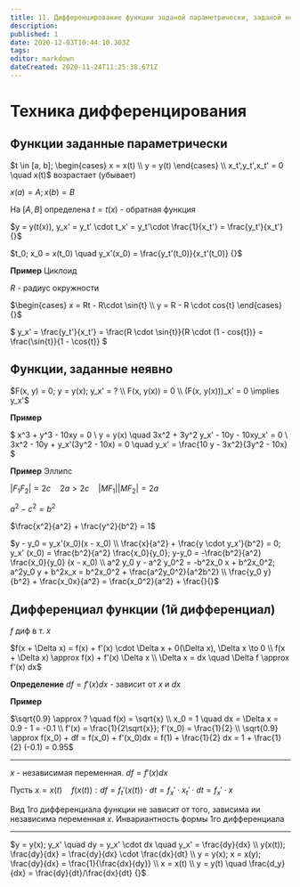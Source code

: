 ```yaml
---
title: 11. Дифференцирование функции заданой параметрически, заданой неявно
description: 
published: 1
date: 2020-12-03T10:44:10.303Z
tags: 
editor: markdown
dateCreated: 2020-11-24T11:25:38.671Z
---
```


# Техника дифференцирования

## Функции заданные параметрически

$t \in [a, b]; \begin{cases}
    x = x(t) \\
    y = y(t)
\end{cases} \\
x_t',y_t',x_t' = 0 \quad x(t)$ возрастает (убывает)

$x(a) = A; x(b) = B$

На $[A, B]$ определена $t=t(x)$ - обратная функция

$y = y(t(x)), y_x' = y_t' \cdot t_x' = y_t'\cdot \frac{1}{x_t'} = \frac{y_t'}{x_t'} {}$

$t_0; x_0 = x(t_0) \quad y_x'(x_0) = \frac{y_t'(t_0)}{x_t'(t_0)} {}$

**Пример** Циклоид

$R$ - радиус окружности

$\begin{cases}
    x = Rt - R\cdot \sin{t} \\
    y = R - R \cdot cos{t}
\end{cases} {}$

$
y_x' = \frac{y_t'}{x_t'} = \frac{R \cdot \sin{t}}{R \cdot (1 - cos{t})} = \frac{\sin{t}}{1 - \cos{t}}
$

## Функции, заданные неявно

$F(x, y) = 0; y = y(x); y_x' = ? \\
F(x, y(x)) = 0 \\
(F(x, y(x)))_x' = 0 \implies y_x'$

**Пример**

$
x^3 + y^3 - 10xy = 0 \\
y = y(x) \quad 3x^2 + 3y^2 y_x' - 10y - 10xy_x' = 0 \\
3x^2 - 10y + y_x'(3y^2 - 10x) = 0 \quad y_x' = \frac{10 y - 3x^2}{3y^2 - 10x}
$

**Пример** Эллипс

$|F_1F_2| = 2c \quad 2a > 2c \quad |MF_1| |MF_2| = 2a$

$a^2 - c^2 = b^2$

$\frac{x^2}{a^2} + \frac{y^2}{b^2} = 1$

$y - y_0 = y_x'(x_0)(x - x_0) \\
\frac{x}{a^2} + \frac{y \cdot y_x'}{b^2} = 0; y_x' (x_0) = \frac{b^2}{a^2} \frac{x_0}{y_0}; y-y_0 = -\frac{b^2}{a^2} \frac{x_0}{y_0} (x - x_0) \\
a^2 y_0 y - a^2 y_0^2 = -b^2x_0 x + b^2x_0^2; a^2y_0 y + b^2x_x = b^2x_0^2 + \frac{a^2y_0^2}{a^2b^2} \\
\frac{y_0 y}{b^2} + \frac{x_0x}{a^2} = \frac{x_0^2}{a^2} + \frac{}{}$

## Дифференциал функции (1й дифференциал)
$f$ диф в т. $x$ 

$f(x + \Delta x) = f(x) + f'(x) \cdot \Delta x + 0(\Delta x), \Delta x \to 0 \\
f(x + \Delta x) \approx f(x) + f'(x) \Delta x \\
\Delta x = dx \quad \Delta f \approx f'(x) dx$

**Определение** $df = f'(x) dx$ - зависит от $x$ и $dx$

**Пример**

$\sqrt{0.9} \approx ? \quad f(x) = \sqrt{x} \\
x_0 = 1 \quad dx = \Delta x = 0.9 - 1 = -0.1 \\
f'(x) = \frac{1}{2\sqrt{x}}; f'(x_0) = \frac{1}{2} \\
\sqrt{0.9} \approx f(x_0) + df = f(x_0) + f'(x_0)dx = f(1) + \frac{1}{2} dx = 1 + \frac{1}{2} (-0.1) = 0.95$

---

$x$ - независимая переменная. $df = f'(x)dx$

Пусть $x = x(t) \quad f(x(t)): df = f_t'(x(t)) \cdot dt = f_x' \cdot x_t' \cdot dt = f_x' \cdot x$

Вид 1го дифференциала функции не зависит от того, зависима ии независима переменная $x$. Инвариантность формы 1го дифференциала

---

$y = y(x); y_x' \quad dy = y_x' \cdot dx \quad y_x' = \frac{dy}{dx} \\
y(x(t)); \frac{dy}{dx} = \frac{dy}{dx} \cdot \frac{dx}{dt} \\
y = y(x); x = x(y); \frac{dy}{dx} = \frac{1}{\frac{dx}{dy}} \\
x = x(t) \\
y = y(t) \quad \frac{d_y}{dx} = \frac{dy}{dt}/\frac{dx}{dt} {}$
